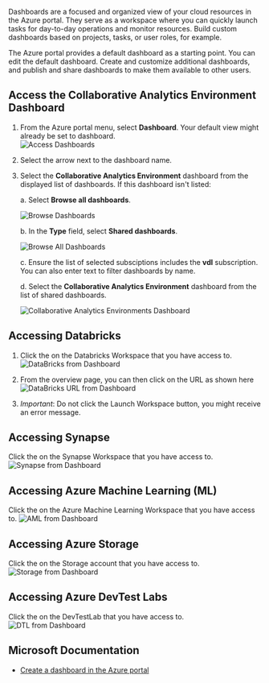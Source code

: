 Dashboards are a focused and organized view of your cloud resources in the Azure portal. They serve as a workspace where you can quickly launch tasks for day-to-day operations and monitor resources. Build custom dashboards based on projects, tasks, or user roles, for example.

The Azure portal provides a default dashboard as a starting point. You can edit the default dashboard. Create and customize additional dashboards, and publish and share dashboards to make them available to other users.

## Access the Collaborative Analytics Environment Dashboard
1. From the Azure portal menu, select **Dashboard**. Your default view might already be set to dashboard.  
    ![Access Dashboards](images/AccessDashboard.png)  

2. Select the arrow next to the dashboard name.  

3. Select the **Collaborative Analytics Environment** dashboard from the displayed list of dashboards. If this dashboard isn't listed:  

    a. Select **Browse all dashboards**.  
    
    ![Browse Dashboards](images/DashboardBrowse.png)  

    b. In the **Type** field, select **Shared dashboards**.  
    
    ![Browse All Dashboards](images/DashboardBrowseAll.png)  

    c. Ensure the list of selected subsciptions includes the **vdl** subscription. You can also enter text to filter dashboards by name.  

    d. Select the **Collaborative Analytics Environment** dashboard from the list of shared dashboards.
    
    ![Collaborative Analytics Environments Dashboard](images/DashboardCAE.png)

## Accessing Databricks
1. Click the on the Databricks Workspace that you have access to.
    ![DataBricks from Dashboard](images/DashboardDataBricks.png)

2. From the overview page, you can then click on the URL as shown here
    ![DataBricks URL from Dashboard](images/DashboardDataBricks2.png)

3. *Important*: Do not click the Launch Workspace button,  you might receive an error message.

## Accessing Synapse
Click the on the Synapse Workspace that you have access to.
    ![Synapse from Dashboard](images/DashboardSynapse.png)

## Accessing Azure Machine Learning (ML)
Click the on the Azure Machine Learning Workspace that you have access to.
    ![AML from Dashboard](images/DashboardAML.png)

## Accessing Azure Storage
Click the on the Storage account that you have access to.
    ![Storage from Dashboard](images/DashboardStorage.png)

## Accessing Azure DevTest Labs
Click the on the DevTestLab that you have access to.
    ![DTL from Dashboard](images/DashboardDTL.png)

## Microsoft Documentation
- [Create a dashboard in the Azure portal](https://docs.microsoft.com/en-us/azure/azure-portal/azure-portal-dashboards)
